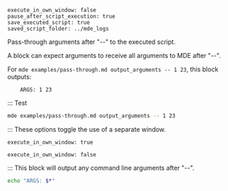 ```opts :(document_opts)
execute_in_own_window: false
pause_after_script_execution: true
save_executed_script: true
saved_script_folder: ../mde_logs
```
Pass-through arguments after "--" to the executed script.

A block can expect arguments to receive all arguments to MDE after "--".

For `mde examples/pass-through.md output_arguments -- 1 23`,
this block outputs:

        ARGS: 1 23

::: Test
```bash
mde examples/pass-through.md output_arguments -- 1 23
```

::: These options toggle the use of a separate window.
```opts
execute_in_own_window: true
```
```opts
execute_in_own_window: false
```

::: This block will output any command line arguments after "--".
```bash :output_arguments
echo "ARGS: $*"
```
